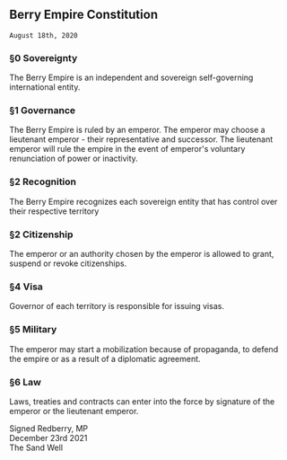 ## Berry Empire Constitution
<code>August 18th, 2020</code>

### §0 Sovereignty
The Berry Empire is an independent and sovereign self-governing international entity.

### §1 Governance
The Berry Empire is ruled by an emperor.
The emperor may choose a lieutenant emperor - their representative and successor.
The lieutenant emperor will rule the empire in the event of emperor's voluntary renunciation of power or inactivity.

### §2 Recognition
The Berry Empire recognizes each sovereign entity that has control over their respective territory

### §2 Citizenship
The emperor or an authority chosen by the emperor is allowed to grant, suspend or revoke citizenships.

### §4 Visa
Governor of each territory is responsible for issuing visas.

### §5 Military
The emperor may start a mobilization because of propaganda, to defend the empire or as a result of a diplomatic agreement.

### §6 Law
Laws, treaties and contracts can enter into the force by signature of the emperor or the lieutenant emperor.

Signed Redberry, MP<br>
December 23rd 2021<br>
The Sand Well
